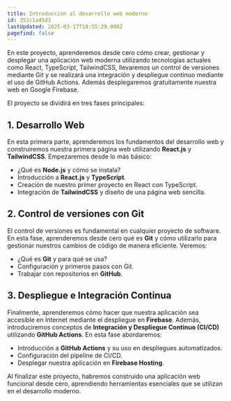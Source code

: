 ```yaml
---
title: Introducción al desarrollo web moderno
id: 352c1a45d3
lastUpdated: 2025-03-17T18:55:29.000Z
pagefind: false
---
```


En este proyecto, aprenderemos desde cero cómo crear, gestionar y desplegar una aplicación web moderna utilizando tecnologías actuales como React, TypeScript, TailwindCSS, llevaremos un control de versiones mediante Git y se realizará una integración y despliegue continuo mediante el uso de GitHub Actions. Además desplegaremos gratuitamente nuestra web en Google Firebase.

El proyecto se dividirá en tres fases principales:

## 1. Desarrollo Web

En esta primera parte, aprenderemos los fundamentos del desarrollo web y construiremos nuestra primera página web utilizando **React.js** y **TailwindCSS**. Empezaremos desde lo más básico:

- ¿Qué es **Node.js** y cómo se instala?
- Introducción a **React.js** y **TypeScript**.
- Creación de nuestro primer proyecto en React con TypeScript.
- Integración de **TailwindCSS** y diseño de una página web sencilla.

## 2. Control de versiones con Git

El control de versiones es fundamental en cualquier proyecto de software. En esta fase, aprenderemos desde cero qué es **Git** y cómo utilizarlo para gestionar nuestros cambios de código de manera eficiente. Veremos:

- ¿Qué es **Git** y para qué se usa?
- Configuración y primeros pasos con Git.
- Trabajar con repositorios en **GitHub**.

## 3. Despliegue e Integración Continua

Finalmente, aprenderemos cómo hacer que nuestra aplicación sea accesible en Internet mediante el despliegue en **Firebase**. Además, introduciremos conceptos de **Integración y Despliegue Continuo (CI/CD)** utilizando **GitHub Actions**. En esta fase abordaremos:

- Introducción a **GitHub Actions** y su uso en despliegues automatizados.
- Configuración del pipeline de CI/CD.
- Desplegar nuestra aplicación en **Firebase Hosting**.

Al finalizar este proyecto, habremos construido una aplicación web funcional desde cero, aprendiendo herramientas esenciales que se utilizan en el desarrollo moderno.
